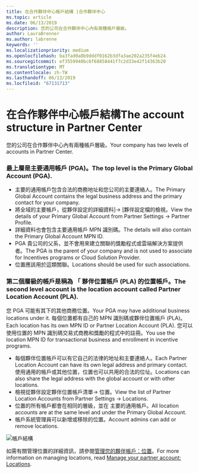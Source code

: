 ```yaml
---
title: 在合作夥伴中心帳戶結構 |合作夥伴中心
ms.topic: article
ms.date: 06/13/2019
description: 您的公司在合作夥伴中心內有兩種帳戶層級。
author: LauraBrenner
ms.author: labrenne
keywords: ''
ms.localizationpriority: medium
ms.openlocfilehash: ba3fad0a8b9dddf0162b3dfa3ae202a235f4eb24
ms.sourcegitcommit: ef3559940bc6f68858441f7c2d33e42f14363b20
ms.translationtype: MT
ms.contentlocale: zh-TW
ms.lasthandoff: 06/13/2019
ms.locfileid: "67131713"
---
```

# <a name="the-account-structure-in-partner-center"></a><span data-ttu-id="43927-103">在合作夥伴中心帳戶結構</span><span class="sxs-lookup"><span data-stu-id="43927-103">The account structure in Partner Center</span></span>

<span data-ttu-id="43927-104">您的公司在合作夥伴中心內有兩種帳戶層級。</span><span class="sxs-lookup"><span data-stu-id="43927-104">Your company has two levels of accounts in Partner Center.</span></span> 

### <a name="the-top-level-is-the-primary-global-account-pga"></a><span data-ttu-id="43927-105">最上層是主要通用帳戶 (PGA)。</span><span class="sxs-lookup"><span data-stu-id="43927-105">The top level is the Primary Global Account (PGA).</span></span>

- <span data-ttu-id="43927-106">主要的通用帳戶包含合法的商務地址和您公司的主要連絡人。</span><span class="sxs-lookup"><span data-stu-id="43927-106">The Primary Global Account contains the legal business address and the primary contact for your company.</span></span> 
- <span data-ttu-id="43927-107">將全域的主要帳戶，從夥伴設定的詳細資料]-> [夥伴設定檔的檢視。</span><span class="sxs-lookup"><span data-stu-id="43927-107">View the details of your Primary Global Account from Partner Settings -> Partner Profile.</span></span>
- <span data-ttu-id="43927-108">詳細資料也會包含主要通用帳戶 MPN 識別碼。</span><span class="sxs-lookup"><span data-stu-id="43927-108">The details will also contain the Primary Global Account MPN ID.</span></span> 
- <span data-ttu-id="43927-109">PGA 貴公司的父系，並不會用來建立關聯的獎勵程式或雲端解決方案提供者。</span><span class="sxs-lookup"><span data-stu-id="43927-109">The PGA is the parent of your company and is not used to associate for Incentives programs or Cloud Solution Provider.</span></span> 
- <span data-ttu-id="43927-110">位置應該用於這類關聯。</span><span class="sxs-lookup"><span data-stu-id="43927-110">Locations should be used for such associations.</span></span>

### <a name="the-second-level-account-is-the-location-account-called-partner-location-account-pla"></a><span data-ttu-id="43927-111">第二個層級的帳戶是稱為 「 夥伴位置帳戶 (PLA) 的位置帳戶。</span><span class="sxs-lookup"><span data-stu-id="43927-111">The second level account is the location account called Partner Location Account (PLA).</span></span>

<span data-ttu-id="43927-112">您 PGA 可能有其下的其他商務位置。</span><span class="sxs-lookup"><span data-stu-id="43927-112">Your PGA may have additional business locations under it.</span></span> <span data-ttu-id="43927-113">每個位置都有自己的 MPN 識別碼或夥伴位置帳戶 (PLA)。</span><span class="sxs-lookup"><span data-stu-id="43927-113">Each location has its own MPN ID or Partner Location Account (PLA).</span></span> <span data-ttu-id="43927-114">您可以使用位置的 MPN 識別碼交易式商務和獎勵的程式中的註冊。</span><span class="sxs-lookup"><span data-stu-id="43927-114">You use the location MPN ID for transactional business and enrollment in incentive programs.</span></span>

- <span data-ttu-id="43927-115">每個夥伴位置帳戶可以有它自己的法律的地址和主要連絡人。</span><span class="sxs-lookup"><span data-stu-id="43927-115">Each Partner Location Account can have its own legal address and primary contact.</span></span> <span data-ttu-id="43927-116">使用通用的帳戶或其他位置，位置也可以共用的合法的位址。</span><span class="sxs-lookup"><span data-stu-id="43927-116">Locations can also share the legal address with the global account or with other locations.</span></span>
- <span data-ttu-id="43927-117">檢視從夥伴設定夥伴位置帳戶清單-> 位置。</span><span class="sxs-lookup"><span data-stu-id="43927-117">View the list of Partner Location Accounts from Partner Settings -> Locations.</span></span>
- <span data-ttu-id="43927-118">位置的所有帳戶都會在相同的層級，並在 主要的通用帳戶。</span><span class="sxs-lookup"><span data-stu-id="43927-118">All location accounts are at the same level and under the Primary Global Account.</span></span>
- <span data-ttu-id="43927-119">帳戶系統管理員可以新增或移除的位置。</span><span class="sxs-lookup"><span data-stu-id="43927-119">Account admins can add or remove locations.</span></span>

![帳戶結構](images/accountstructure.png)

<span data-ttu-id="43927-121">如需有關管理位置的詳細資訊，請參閱[管理您的夥伴帳戶：位置](manage-locations.md)。</span><span class="sxs-lookup"><span data-stu-id="43927-121">For more information on managing locations, read [Manage your partner account: Locations](manage-locations.md).</span></span> 




















